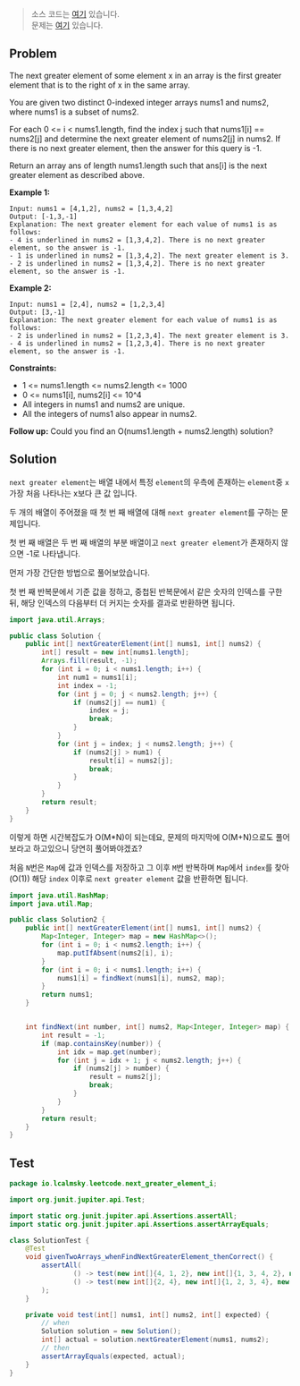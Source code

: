 > 소스 코드는 [여기](https://github.com/lcalmsky/leetcode/blob/master/src/main/java/io/lcalmsky/leetcode/next_greater_element_i/Solution.java) 있습니다.  
> 문제는 [여기](https://leetcode.com/problems/next-greater-element-i/) 있습니다.

## Problem

The next greater element of some element x in an array is the first greater element that is to the right of x in the same array.

You are given two distinct 0-indexed integer arrays nums1 and nums2, where nums1 is a subset of nums2.

For each 0 <= i < nums1.length, find the index j such that nums1[i] == nums2[j] and determine the next greater element of nums2[j] in nums2. If there is no next greater element, then the answer for this query is -1.

Return an array ans of length nums1.length such that ans[i] is the next greater element as described above.

**Example 1:**

```text
Input: nums1 = [4,1,2], nums2 = [1,3,4,2]
Output: [-1,3,-1]
Explanation: The next greater element for each value of nums1 is as follows:
- 4 is underlined in nums2 = [1,3,4,2]. There is no next greater element, so the answer is -1.
- 1 is underlined in nums2 = [1,3,4,2]. The next greater element is 3.
- 2 is underlined in nums2 = [1,3,4,2]. There is no next greater element, so the answer is -1.
```

**Example 2:**

```text
Input: nums1 = [2,4], nums2 = [1,2,3,4]
Output: [3,-1]
Explanation: The next greater element for each value of nums1 is as follows:
- 2 is underlined in nums2 = [1,2,3,4]. The next greater element is 3.
- 4 is underlined in nums2 = [1,2,3,4]. There is no next greater element, so the answer is -1.
```

**Constraints:**

* 1 <= nums1.length <= nums2.length <= 1000
* 0 <= nums1[i], nums2[i] <= 10^4
* All integers in nums1 and nums2 are unique.
* All the integers of nums1 also appear in nums2.

**Follow up:** Could you find an O(nums1.length + nums2.length) solution?

## Solution

`next greater element`는 배열 내에서 특정 `element`의 우측에 존재하는 `element`중 `x` 가장 처음 나타나는 x보다 큰 값 입니다.

두 개의 배열이 주어졌을 때 첫 번 째 배열에 대해 `next greater element`를 구하는 문제입니다.

첫 번 째 배열은 두 번 째 배열의 부분 배열이고 `next greater element`가 존재하지 않으면 -1로 나타냅니다.

먼저 가장 간단한 방법으로 풀어보았습니다.

첫 번 째 반복문에서 기준 값을 정하고, 중첩된 반복문에서 같은 숫자의 인덱스를 구한 뒤, 해당 인덱스의 다음부터 더 커지는 숫자를 결과로 반환하면 됩니다. 

```java
import java.util.Arrays;

public class Solution {
    public int[] nextGreaterElement(int[] nums1, int[] nums2) {
        int[] result = new int[nums1.length];
        Arrays.fill(result, -1);
        for (int i = 0; i < nums1.length; i++) {
            int num1 = nums1[i];
            int index = -1;
            for (int j = 0; j < nums2.length; j++) {
                if (nums2[j] == num1) {
                    index = j;
                    break;
                }
            }
            for (int j = index; j < nums2.length; j++) {
                if (nums2[j] > num1) {
                    result[i] = nums2[j];
                    break;
                }
            }
        }
        return result;
    }
}
```

이렇게 하면 시간복잡도가 O(M*N)이 되는데요, 문제의 마지막에 O(M+N)으로도 풀어보라고 하고있으니 당연히 풀어봐야겠죠?

처음 `N`번은 `Map`에 값과 인덱스를 저장하고 그 이후 `M`번 반복하며 `Map`에서 `index`를 찾아(O(1)) 해당 `index` 이후로 `next greater element` 값을 반환하면 됩니다.

```java
import java.util.HashMap;
import java.util.Map;

public class Solution2 {
    public int[] nextGreaterElement(int[] nums1, int[] nums2) {
        Map<Integer, Integer> map = new HashMap<>();
        for (int i = 0; i < nums2.length; i++) {
            map.putIfAbsent(nums2[i], i);
        }
        for (int i = 0; i < nums1.length; i++) {
            nums1[i] = findNext(nums1[i], nums2, map);
        }
        return nums1;
    }


    int findNext(int number, int[] nums2, Map<Integer, Integer> map) {
        int result = -1;
        if (map.containsKey(number)) {
            int idx = map.get(number);
            for (int j = idx + 1; j < nums2.length; j++) {
                if (nums2[j] > number) {
                    result = nums2[j];
                    break;
                }
            }
        }
        return result;
    }
}
```

## Test

```java
package io.lcalmsky.leetcode.next_greater_element_i;

import org.junit.jupiter.api.Test;

import static org.junit.jupiter.api.Assertions.assertAll;
import static org.junit.jupiter.api.Assertions.assertArrayEquals;

class SolutionTest {
    @Test
    void givenTwoArrays_whenFindNextGreaterElement_thenCorrect() {
        assertAll(
                () -> test(new int[]{4, 1, 2}, new int[]{1, 3, 4, 2}, new int[]{-1, 3, -1}),
                () -> test(new int[]{2, 4}, new int[]{1, 2, 3, 4}, new int[]{3, -1})
        );
    }

    private void test(int[] nums1, int[] nums2, int[] expected) {
        // when
        Solution solution = new Solution();
        int[] actual = solution.nextGreaterElement(nums1, nums2);
        // then
        assertArrayEquals(expected, actual);
    }
}
```